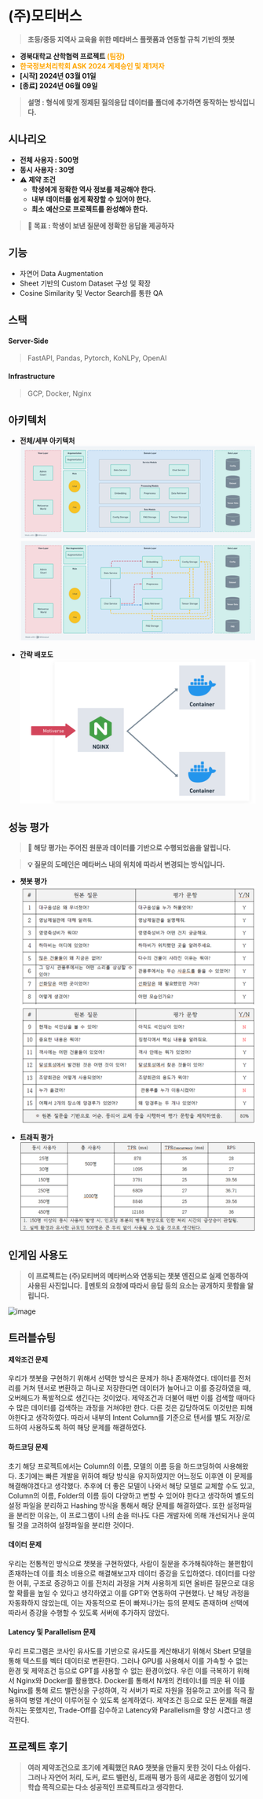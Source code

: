 # (주)모티버스
> **초등/중등 지역사 교육을 위한 메타버스 플랫폼과 연동할 규칙 기반의 챗봇**
- **경북대학교 산학협력 프로젝트 <span style="color:orange">(팀장)</span>**
- **<span style="color:orange">한국정보처리학회 ASK 2024 게제승인 및 제1저자</span>**
- **[시작] 2024년 03월 01일**
- **[종료] 2024년 06월 09일**
> **설명 : 형식에 맞게 정제된 질의응답 데이터를 폴더에 추가하면 동작하는 방식입니다.**

## 시나리오
- **전체 사용자 : 500명**
- **동시 사용자 : 30명**
- **⚠️ 제약 조건**
  - **학생에게 정확한 역사 정보를 제공해야 한다.**
  - **내부 데이터를 쉽게 확장할 수 있어야 한다.**
  - **최소 예산으로 프로젝트를 완성해야 한다.**
> **🚩 목표 : 학생이 보낸 질문에 정확한 응답을 제공하자**

## 기능
- 자연어 Data Augmentation
- Sheet 기반의 Custom Dataset 구성 및 확장
- Cosine Similarity 및 Vector Search를 통한 QA

## 스택

#### Server-Side
> FastAPI, Pandas, Pytorch, KoNLPy, OpenAI

#### Infrastructure
> GCP, Docker, Nginx

## 아키텍처 
- **전체/세부 아키텍처** <br>
![전체 아키텍처](/docs/architecture1.png)
![세부 아키텍처](/docs/architecture2.png)

- **간략 배포도**
![간략 배포도](/docs/architecture3.png)
## 성능 평가
> **🚨 해당 평가는 주어진 원문과 데이터를 기반으로 수행되었음을 알립니다.**

> **💡 질문의 도메인은 메타버스 내의 위치에 따라서 변경되는 방식입니다.** 



- **챗봇 평가**
![평가1](/docs/test1.png)
![평가2](/docs/test2.png)

- **트래픽 평가**
![트래픽 평가](/docs/measurement.png)

## **인게임 사용도**
> **이 프로젝트는 (주)모티버의 메타버스와 연동되는 챗봇 엔진으로 실제 연동하여 사용된 사진입니다.**
>  **🚨멘토의 요청에 따라서 응답 등의 요소는 공개하지 못함을 알립니다.**

![image](https://github.com/user-attachments/assets/69e58a76-453a-4552-b3c5-2f39e5201ad8)

## 트러블슈팅

#### 제악조건 문제
우리가 챗봇을 구현하기 위해서 선택한 방식은 문제가 하나 존재하였다. 데이터를 전처리를 거쳐 텐서로 변환하고 하나로 저장한다면 데이터가 늘어나고 이를 증강하였을 때, 오버헤드가 폭발적으로 생긴다는 것이었다.
제약조건과 더불어 매번 이를 검색할 때마다 수 많은 데이터를 검색하는 과정을 거쳐야만 한다. 다른 것은 감당하여도 이것만은 피해야한다고 생각하였다. 따라서 내부의 Intent Column를 기준으로 텐서를 별도 저장/로드하여 사용하도록 하여 해당 문제를 해결하였다.

#### 하드코딩 문제
초기 해당 프로젝트에서는 Column의 이름, 모델의 이름 등을 하드코딩하여 사용해왔다. 초기에는 빠른 개발을 위하여 해당 방식을 유지하였지만 어느정도 이후엔 이 문제를 해결해야겠다고 생각했다.
추후에 더 좋은 모델이 나와서 해당 모델로 교체할 수도 있고, Column의 이름, Folder의 이름 등이 다양하고 변할 수 있어야 한다고 생각하여 별도의 설정 파일을 분리하고 Hashing 방식을 통해서 해당 문제를 해결하였다.
또한 설정파일을 분리한 이유는, 이 프로그램이 나의 손을 떠나도 다른 개발자에 의해 개선되거나 운여될 것을 고려하여 설정파일을 분리한 것이다.

#### 데이터 문제
우리는 전통적인 방식으로 챗봇을 구현하였다, 사람이 질문을 추가해줘야하는 불편함이 존재하는데 이를 최소 비용으로 해결해보고자 데이터 증강을 도입하였다.
데이터를 다양한 어휘, 구조로 증강하고 이를 전처리 과정을 거쳐 사용하게 되면 올바른 질문으로 대응할 확률을 높일 수 있다고 생각하였고 이를 GPT와 연동하여 구현했다.
난 해당 과정을 자동화하지 않았는데, 이는 자동적으로 돈이 빠져나가는 등의 문제도 존재하며 선택에 따라서 증강을 수행할 수 있도록 서버에 추가하지 않았다.

#### Latency 및 Parallelism 문제
우리 프로그램은 코사인 유사도를 기반으로 유사도를 계산해내기 위해서 Sbert 모델을 통해 텍스트를 벡터 데이터로 변환한다.
그러나 GPU를 사용해서 이를 가속할 수 없는 환경 및 제약조건 등으로 GPT를 사용할 수 없는 환경이었다. 우린 이를 극복하기 위해서 Nginx와 Docker를 활용했다.
Docker를 통해서 N개의 컨테이너를 띄운 뒤 이를 Nginx를 통해 로드 밸런싱을 구성하여, 각 서버가 따로 자원을 점유하고 코어를 적극 활용하여 병렬 계산이 이루어질 수 있도록 설계하였다.
제약조건 등으로 모든 문제를 해결하지는 못했지만, Trade-Off를 감수하고 Latency와 Parallelism을 향상 시켰다고 생각한다.

## 프로젝트 후기
> **여러 제약조건으로 초기에 계획했던 RAG 챗봇을 만들지 못한 것이 다소 아쉽다. 그러나 자연어 처리, 도커, 로드 밸런싱, 트래픽 평가 등의 새로운 경험이 있기에 학습 목적으로는 다소 성공적인 프로젝트라고 생각한다.**
